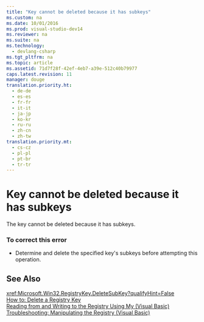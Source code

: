 ```yaml
---
title: "Key cannot be deleted because it has subkeys"
ms.custom: na
ms.date: 10/01/2016
ms.prod: visual-studio-dev14
ms.reviewer: na
ms.suite: na
ms.technology: 
  - devlang-csharp
ms.tgt_pltfrm: na
ms.topic: article
ms.assetid: 71d7f28f-42ef-4eb7-a39e-512c40b79977
caps.latest.revision: 11
manager: douge
translation.priority.ht: 
  - de-de
  - es-es
  - fr-fr
  - it-it
  - ja-jp
  - ko-kr
  - ru-ru
  - zh-cn
  - zh-tw
translation.priority.mt: 
  - cs-cz
  - pl-pl
  - pt-br
  - tr-tr
---
```

# Key cannot be deleted because it has subkeys
The key cannot be deleted because it has subkeys.  
  
### To correct this error  
  
-   Determine and delete the specified key's subkeys before attempting this operation.  
  
## See Also  
 <xref:Microsoft.Win32.RegistryKey.DeleteSubKey?qualifyHint=False>   
 [How to: Delete a Registry Key](../Topic/How%20to:%20Delete%20a%20Registry%20Key%20in%20Visual%20Basic.md)   
 [Reading from and Writing to the Registry Using My (Visual Basic)](assetId:///1309ad05-5bef-401f-970a-2f6455873b79)   
 [Troubleshooting: Manipulating the Registry (Visual Basic)](assetId:///6ca24f55-3697-4017-b687-9de45858af4c)